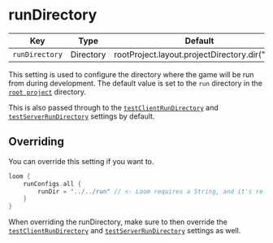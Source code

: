# runDirectory

| Key            | Type      | Default                                        |
|----------------|-----------|------------------------------------------------|
| `runDirectory` | Directory | rootProject.layout.projectDirectory.dir("run") |

This setting is used to configure the directory where the game will be run from during development. 
The default value is set to the `run` directory in the [`root project`](../index.mdx#project-vs-root-project) directory.

This is also passed through to the [`testClientRunDirectory`](testRunDirectory.md) and [`testServerRunDirectory`](testRunDirectory.md) settings by default.

## Overriding

You can override this setting if you want to.

```kotlin title="build.gradle.kts"
loom {
    runConfigs.all {
        runDir = "../../run" // <- Loom requires a String, and it's relative from the subproject path
    }
}
```

When overriding the runDirectory, make sure to then override the [`testClientRunDirectory`](testRunDirectory.md#overriding) 
and [`testServerRunDirectory`](testRunDirectory.md#overriding) settings as well.
